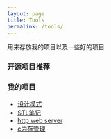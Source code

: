 ```yaml
---
layout: page
title: Tools
permalink: /tools/
---
```


 用来存放我的项目以及一些好的项目



### 开源项目推荐







### 我的项目

- [设计模式](https://github.com/li54426/Design_patterns_cpp)
- [STL笔记](https://github.com/li54426/STL_Notes)
- [http web server](https://github.com/li54426/tinywebserver)
- [c内存管理]()



[](/assets/cpp1_quick_book.pdf)


